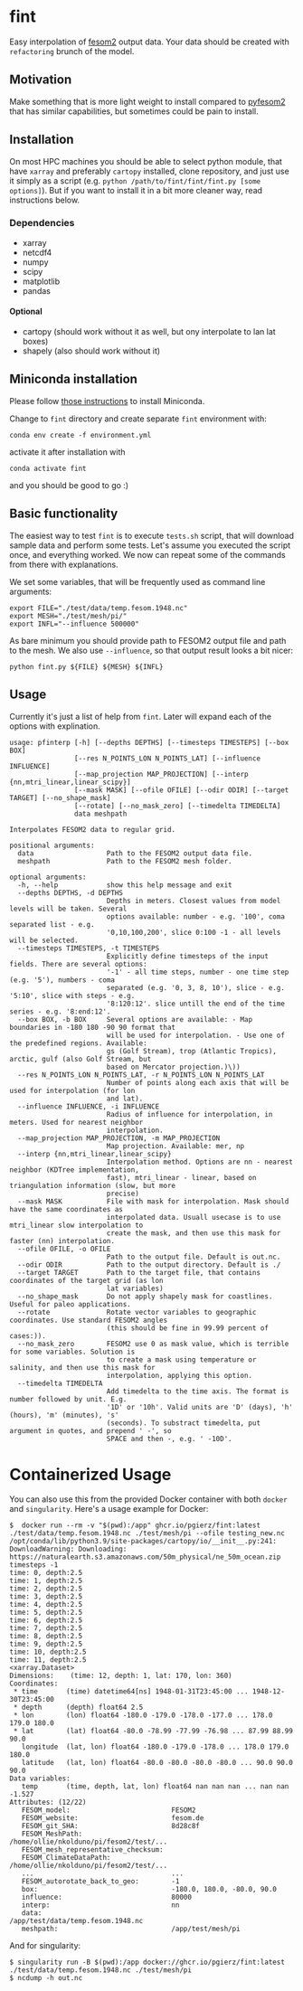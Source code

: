 # fint
Easy interpolation of [fesom2](https://github.com/FESOM/fesom2) output data. Your data should be created with `refactoring` brunch of the model.

## Motivation

Make something that is more light weight to install compared to [pyfesom2](https://github.com/FESOM/pyfesom2) that has similar capabilities, but sometimes could be pain to install.

## Installation

On most HPC machines you should be able to select python module, that have `xarray` and preferably `cartopy` installed, clone repository, and just use it simply as a script (e.g. `python /path/to/fint/fint/fint.py [some options]`). But if you want to install it in a bit more cleaner way, read instructions below.

### Dependencies

- xarray
- netcdf4
- numpy
- scipy
- matplotlib
- pandas
#### Optional
- cartopy (should work without it as well, but ony interpolate to lan lat boxes)
- shapely (also should work without it)

## Miniconda installation

Please follow [those instructions](https://github.com/koldunovn/python_for_geosciences#getting-started-for-linuxmac) to install Miniconda.

Change to `fint` directory and create separate `fint` environment with:

```shell
conda env create -f environment.yml
```

activate it after installation with

```shell
conda activate fint
```

and you should be good to go :)


## Basic functionality

The easiest way to test `fint` is to execute `tests.sh` script, that will download sample data and perform some tests. Let's assume you executed the script once, and everything worked. We now can repeat some of the commands from there with explanations.

We set some variables, that will be frequently used as command line arguments:
```
export FILE="./test/data/temp.fesom.1948.nc"
export MESH="./test/mesh/pi/"
export INFL="--influence 500000"
```

As bare minimum you should provide path to FESOM2 output file and path to the mesh. We also use `--influence`, so that output result looks a bit nicer:
```shell
python fint.py ${FILE} ${MESH} ${INFL}
```

## Usage

Currently it's just a list of help from `fint`. Later will expand each of the options with explination.

```shell
usage: pfinterp [-h] [--depths DEPTHS] [--timesteps TIMESTEPS] [--box BOX]
                [--res N_POINTS_LON N_POINTS_LAT] [--influence INFLUENCE]
                [--map_projection MAP_PROJECTION] [--interp {nn,mtri_linear,linear_scipy}]
                [--mask MASK] [--ofile OFILE] [--odir ODIR] [--target TARGET] [--no_shape_mask]
                [--rotate] [--no_mask_zero] [--timedelta TIMEDELTA]
                data meshpath

Interpolates FESOM2 data to regular grid.

positional arguments:
  data                  Path to the FESOM2 output data file.
  meshpath              Path to the FESOM2 mesh folder.

optional arguments:
  -h, --help            show this help message and exit
  --depths DEPTHS, -d DEPTHS
                        Depths in meters. Closest values from model levels will be taken. Several
                        options available: number - e.g. '100', coma separated list - e.g.
                        '0,10,100,200', slice 0:100 -1 - all levels will be selected.
  --timesteps TIMESTEPS, -t TIMESTEPS
                        Explicitly define timesteps of the input fields. There are several options:
                        '-1' - all time steps, number - one time step (e.g. '5'), numbers - coma
                        separated (e.g. '0, 3, 8, 10'), slice - e.g. '5:10', slice with steps - e.g.
                        '8:120:12'. slice untill the end of the time series - e.g. '8:end:12'.
  --box BOX, -b BOX     Several options are available: - Map boundaries in -180 180 -90 90 format that
                        will be used for interpolation. - Use one of the predefined regions. Available:
                        gs (Golf Stream), trop (Atlantic Tropics), arctic, gulf (also Golf Stream, but
                        based on Mercator projection.)\))
  --res N_POINTS_LON N_POINTS_LAT, -r N_POINTS_LON N_POINTS_LAT
                        Number of points along each axis that will be used for interpolation (for lon
                        and lat).
  --influence INFLUENCE, -i INFLUENCE
                        Radius of influence for interpolation, in meters. Used for nearest neighbor
                        interpolation.
  --map_projection MAP_PROJECTION, -m MAP_PROJECTION
                        Map projection. Available: mer, np
  --interp {nn,mtri_linear,linear_scipy}
                        Interpolation method. Options are nn - nearest neighbor (KDTree implementation,
                        fast), mtri_linear - linear, based on triangulation information (slow, but more
                        precise)
  --mask MASK           File with mask for interpolation. Mask should have the same coordinates as
                        interpolated data. Usuall usecase is to use mtri_linear slow interpolation to
                        create the mask, and then use this mask for faster (nn) interpolation.
  --ofile OFILE, -o OFILE
                        Path to the output file. Default is out.nc.
  --odir ODIR           Path to the output directory. Default is ./
  --target TARGET       Path to the target file, that contains coordinates of the target grid (as lon
                        lat variables)
  --no_shape_mask       Do not apply shapely mask for coastlines. Useful for paleo applications.
  --rotate              Rotate vector variables to geographic coordinates. Use standard FESOM2 angles
                        (this should be fine in 99.99 percent of cases:)).
  --no_mask_zero        FESOM2 use 0 as mask value, which is terrible for some variables. Solution is
                        to create a mask using temperature or salinity, and then use this mask for
                        interpolation, applying this option.
  --timedelta TIMEDELTA
                        Add timedelta to the time axis. The format is number followed by unit. E.g.
                        '1D' or '10h'. Valid units are 'D' (days), 'h' (hours), 'm' (minutes), 's'
                        (seconds). To substract timedelta, put argument in quotes, and prepend ' -', so
                        SPACE and then -, e.g. ' -10D'.
```
# Containerized Usage

 You can also use this from the provided Docker container with both `docker`
 and `singularity`. Here's a usage example for Docker:

 ```console
$  docker run --rm -v "$(pwd):/app" ghcr.io/pgierz/fint:latest ./test/data/temp.fesom.1948.nc ./test/mesh/pi --ofile testing_new.nc
/opt/conda/lib/python3.9/site-packages/cartopy/io/__init__.py:241: DownloadWarning: Downloading: https://naturalearth.s3.amazonaws.com/50m_physical/ne_50m_ocean.zip
timesteps -1
time: 0, depth:2.5
time: 1, depth:2.5
time: 2, depth:2.5
time: 3, depth:2.5
time: 4, depth:2.5
time: 5, depth:2.5
time: 6, depth:2.5
time: 7, depth:2.5
time: 8, depth:2.5
time: 9, depth:2.5
time: 10, depth:2.5
time: 11, depth:2.5
<xarray.Dataset>
Dimensions:    (time: 12, depth: 1, lat: 170, lon: 360)
Coordinates:
  * time       (time) datetime64[ns] 1948-01-31T23:45:00 ... 1948-12-30T23:45:00
  * depth      (depth) float64 2.5
  * lon        (lon) float64 -180.0 -179.0 -178.0 -177.0 ... 178.0 179.0 180.0
  * lat        (lat) float64 -80.0 -78.99 -77.99 -76.98 ... 87.99 88.99 90.0
    longitude  (lat, lon) float64 -180.0 -179.0 -178.0 ... 178.0 179.0 180.0
    latitude   (lat, lon) float64 -80.0 -80.0 -80.0 -80.0 ... 90.0 90.0 90.0
Data variables:
    temp       (time, depth, lat, lon) float64 nan nan nan ... nan nan -1.527
Attributes: (12/22)
    FESOM_model:                         FESOM2
    FESOM_website:                       fesom.de
    FESOM_git_SHA:                       8d28c8f
    FESOM_MeshPath:                      /home/ollie/nkolduno/pi/fesom2/test/...
    FESOM_mesh_representative_checksum:
    FESOM_ClimateDataPath:               /home/ollie/nkolduno/pi/fesom2/test/...
    ...                                  ...
    FESOM_autorotate_back_to_geo:        -1
    box:                                 -180.0, 180.0, -80.0, 90.0
    influence:                           80000
    interp:                              nn
    data:                                /app/test/data/temp.fesom.1948.nc
    meshpath:                            /app/test/mesh/pi
 ```

And for singularity:
```console
$ singularity run -B $(pwd):/app docker://ghcr.io/pgierz/fint:latest ./test/data/temp.fesom.1948.nc ./test/mesh/pi
$ ncdump -h out.nc
```
